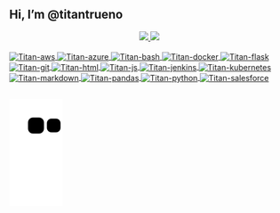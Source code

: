 ## Hi, I’m @titantrueno

<div align="center">
  <a href="https://github.com/titantrueno">
  <img height="180em" src="https://github-readme-stats.vercel.app/api?username=titantrueno&show_icons=true&theme=dracula&include_all_commits=true&count_private=true"/>
  <img height="180em" src="https://github-readme-stats.vercel.app/api/top-langs/?username=titantrueno&layout=compact&langs_count=7&theme=dracula"/>
</div>
<div style="display: inline_block"><br>
  <img align="center" alt="Titan-aws" height="50" width="50" src="https://cdn.jsdelivr.net/gh/devicons/devicon/icons/amazonwebservices/amazonwebservices-original.svg">
  <img align="center" alt="Titan-azure" height="50" width="50" src="https://cdn.jsdelivr.net/gh/devicons/devicon/icons/azure/azure-original.svg">
  <img align="center" alt="Titan-bash" height="50" width="50" src="https://cdn.jsdelivr.net/gh/devicons/devicon/icons/bash/bash-original.svg">
  <img align="center" alt="Titan-docker" height="50" width="50" src="https://cdn.jsdelivr.net/gh/devicons/devicon/icons/docker/docker-original.svg">
  <img align="center" alt="Titan-flask" height="50" width="50" src="https://cdn.jsdelivr.net/gh/devicons/devicon/icons/flask/flask-original.svg">
  <img align="center" alt="Titan-git" height="50" width="50" src="https://cdn.jsdelivr.net/gh/devicons/devicon/icons/git/git-original.svg">
  <img align="center" alt="Titan-html" height="50" width="50" src="https://cdn.jsdelivr.net/gh/devicons/devicon/icons/html5/html5-original.svg">
  <img align="center" alt="Titan-js" height="50" width="50" src="https://cdn.jsdelivr.net/gh/devicons/devicon/icons/javascript/javascript-original.svg">
  <img align="center" alt="Titan-jenkins" height="50" width="50" src="https://cdn.jsdelivr.net/gh/devicons/devicon/icons/jenkins/jenkins-original.svg">
  <img align="center" alt="Titan-kubernetes" height="50" width="50" src="https://cdn.jsdelivr.net/gh/devicons/devicon/icons/kubernetes/kubernetes-plain.svg">
  <img align="center" alt="Titan-markdown" height="50" width="50" src="https://cdn.jsdelivr.net/gh/devicons/devicon/icons/markdown/markdown-original.svg">
  <img align="center" alt="Titan-pandas" height="50" width="50" src="https://cdn.jsdelivr.net/gh/devicons/devicon/icons/pandas/pandas-original-wordmark.svg">
  <img align="center" alt="Titan-python" height="50" width="50" src="https://cdn.jsdelivr.net/gh/devicons/devicon/icons/python/python-original.svg">
  <img align="center" alt="Titan-salesforce" height="50" width="50" src="https://cdn.jsdelivr.net/gh/devicons/devicon/icons/salesforce/salesforce-original.svg">
  
</div>
  
  ##
 
<div>
 
  ![Snake animation](https://github.com/rafaballerini/rafaballerini/blob/output/github-contribution-grid-snake.svg)
 
</div>
